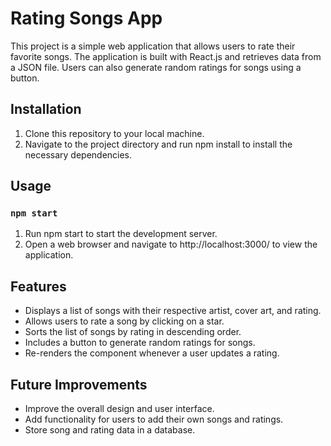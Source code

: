 # Rating Songs App

This project is a simple web application that allows users to rate their favorite songs. The application is built with React.js and retrieves data from a JSON file. Users can also generate random ratings for songs using a button.

## Installation

1. Clone this repository to your local machine.
2. Navigate to the project directory and run npm install to install the necessary dependencies.

## Usage
### `npm start`
1. Run npm start to start the development server.
2. Open a web browser and navigate to http://localhost:3000/ to view the application.

## Features
* Displays a list of songs with their respective artist, cover art, and rating.
* Allows users to rate a song by clicking on a star.
* Sorts the list of songs by rating in descending order.
* Includes a button to generate random ratings for songs.
* Re-renders the component whenever a user updates a rating.

## Future Improvements
* Improve the overall design and user interface.
* Add functionality for users to add their own songs and ratings.
* Store song and rating data in a database.
